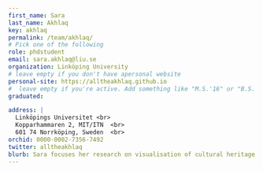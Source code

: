 ```yaml
---
first_name: Sara
last_name: Akhlaq
key: akhlaq
permalink: /team/akhlaq/
# Pick one of the following
role: phdstudent
email: sara.akhlaq@liu.se
organization: Linköping University
# leave empty if you don't have apersonal website
personal-site: https://alltheakhlaq.github.io
#  leave empty if you're active. Add something like "M.S.'16" or "B.S.'17" if you got a degree while with the Vis Collective. Add "N" if you left before you got a degree.
graduated:

address: |
  Linköpings Universitet <br>
  Kopparhammaren 2, MIT/ITN  <br>
  601 74 Norrköping, Sweden  <br>
orchid: 0000-0002-7356-7492
twitter: alltheakhlaq
blurb: Sara focuses her research on visualisation of cultural heritage data and inspecting representation of digital GLAM collections from a decolonial and intersectional feminist lens. 
---
```

